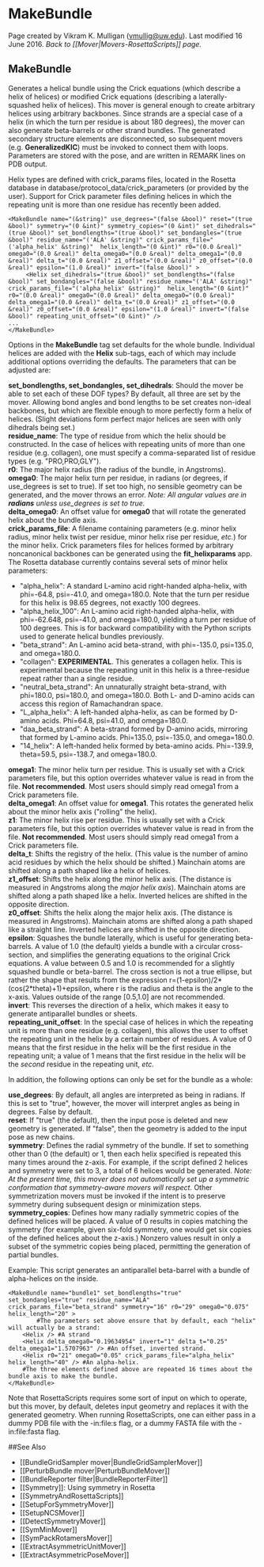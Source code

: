 # MakeBundle
Page created by Vikram K. Mulligan (vmullig@uw.edu).  Last modified 16 June 2016.
*Back to [[Mover|Movers-RosettaScripts]] page.*
## MakeBundle

Generates a helical bundle using the Crick equations (which describe a helix of helices) or modified Crick equations (describing a laterally-squashed helix of helices).  This mover is general enough to create arbitrary helices using arbitrary backbones.  Since strands are a special case of a helix (in which the turn per residue is about 180 degrees), the mover can also generate beta-barrels or other strand bundles.  The generated secondary structure elements are disconnected, so subsequent movers (e.g. <b>GeneralizedKIC</b>) must be invoked to connect them with loops.  Parameters are stored with the pose, and are written in REMARK lines on PDB output.

Helix types are defined with crick_params files, located in the Rosetta database in database/protocol_data/crick_parameters (or provided by the user).  Support for Crick parameter files defining helices in which the repeating unit is more than one residue has recently been added.

```
<MakeBundle name="(&string)" use_degrees="(false &bool)" reset="(true &bool)" symmetry="(0 &int)" symmetry_copies="(0 &int)" set_dihedrals="(true &bool)" set_bondlengths="(true &bool)" set_bondangles="(true &bool)" residue_name="('ALA' &string)" crick_params_file="('alpha_helix' &string)"  helix_length="(0 &int)" r0="(0.0 &real)" omega0="(0.0 &real)" delta_omega0="(0.0 &real)" delta_omega1="(0.0 &real)" delta_t="(0.0 &real)" z1_offset="(0.0 &real)" z0_offset="(0.0 &real)" epsilon="(1.0 &real)" invert="(false &bool)" >
     <Helix set_dihedrals="(true &bool)" set_bondlengths="(false &bool)" set_bondangles="(false &bool)" residue_name="('ALA' &string)" crick_params_file="('alpha_helix' &string)"  helix_length="(0 &int)" r0="(0.0 &real)" omega0="(0.0 &real)" delta_omega0="(0.0 &real)" delta_omega1="(0.0 &real)" delta_t="(0.0 &real)" z1_offset="(0.0 &real)" z0_offset="(0.0 &real)" epsilon="(1.0 &real)" invert="(false &bool)" repeating_unit_offset="(0 &int)" />
...
</MakeBundle>
```

Options in the <b>MakeBundle</b> tag set defaults for the whole bundle.  Individual helices are added with the <b>Helix</b> sub-tags, each of which may include additional options overriding the defaults.  The parameters that can be adjusted are:

<b>set_bondlengths, set_bondangles, set_dihedrals</b>: Should the mover be able to set each of these DOF types?  By default, all three are set by the mover.  Allowing bond angles and bond lengths to be set creates non-ideal backbones, but which are flexible enough to more perfectly form a helix of helices.  (Slight deviations form perfect major helices are seen with only dihedrals being set.)<br/>
<b>residue_name</b>: The type of residue from which the helix should be constructed.  In the case of helices with repeating units of more than one residue (e.g. collagen), one must specify a comma-separated list of residue types (e.g. "PRO,PRO,GLY").<br/>
<b>r0</b>: The major helix radius (the radius of the bundle, in Angstroms).<br/>
<b>omega0</b>:  The major helix turn per residue, in radians (or degrees, if use_degrees is set to true).  If set too high, no sensible geometry can be generated, and the mover throws an error.  <i>Note: All angular values are in <b>radians</b> unless use_degrees is set to true.</i><br/>
<b>delta_omega0</b>:  An offset value for <b>omega0</b> that will rotate the generated helix about the bundle axis.<br/>
<b>crick_params_file</b>:  A filename containing parameters (e.g. minor helix radius, minor helix twist per residue, minor helix rise per residue, <i>etc.</i>) for the minor helix.  Crick parameters files for helices formed by arbitrary noncanonical backbones can be generated using the <b>fit_helixparams</b> app.  The Rosetta database currently contains several sets of minor helix parameters:<br/>
- "alpha_helix": A standard L-amino acid right-handed alpha-helix, with phi=-64.8, psi=-41.0, and omega=180.0.  Note that the turn per residue for this helix is 98.65 degrees, not exactly 100 degrees.<br/>
- "alpha_helix_100": An L-amino acid right-handed alpha-helix, with phi=-62.648, psi=-41.0, and omega=180.0, yielding a turn per residue of 100 degrees.  This is for backward compatibility with the Python scripts used to generate helical bundles previously.
- "beta_strand": An L-amino acid beta-strand, with phi=-135.0, psi=135.0, and omega=180.0.<br/>
- "collagen": <b>EXPERIMENTAL</b>.  This generates a collagen helix.  This is experimental because the repeating unit in this helix is a three-residue repeat rather than a single residue.
- "neutral_beta_strand": An unnaturally straight beta-strand, with phi=180.0, psi=180.0, and omega=180.0.  Both L- and D-amino acids can access this region of Ramachandran space.<br/>
- "L_alpha_helix": A left-handed alpha-helix, as can be formed by D-amino acids.  Phi=64.8, psi=41.0, and omega=180.0.<br/>
- "daa_beta_strand": A beta-strand formed by D-amino acids, mirroring that formed by L-amino acids.  Phi=135.0, psi=-135.0, and omega=180.0.<br/>
- "14_helix": A left-handed helix formed by beta-amino acids.  Phi=-139.9, theta=59.5, psi=-138.7, and omega=180.0.<br/>

<b>omega1</b>:  The minor helix turn per residue.  This is usually set with a Crick parameters file, but this option overrides whatever value is read in from the file.  <b>Not recommended</b>.  Most users should simply read omega1 from a Crick parameters file.<br/>
<b>delta_omega1</b>:  An offset value for <b>omega1</b>.  This rotates the generated helix about the minor helix axis ("rolling" the helix).<br/>
<b>z1</b>:  The minor helix rise per residue.  This is usually set with a Crick parameters file, but this option overrides whatever value is read in from the file.  <b>Not recommended</b>.  Most users should simply read omega1 from a Crick parameters file.<br/>
<b>delta_t</b>:  Shifts the registry of the helix.  (This value is the number of amino acid residues by which the helix should be shifted.)  Mainchain atoms are shifted along a path shaped like a helix of helices.<br/>
<b>z1_offset</b>:  Shifts the helix along the minor helix axis.  (The distance is measured in Angstroms along the <i>major helix axis</i>).  Mainchain atoms are shifted along a path shaped like a helix.  Inverted helices are shifted in the opposite direction.<br/>
<b>z0_offset</b>:  Shifts the helix along the major helix axis.  (The distance is measured in Angstroms).  Mainchain atoms are shifted along a path shaped like a straight line.  Inverted helices are shifted in the opposite direction.<br/>
<b>epsilon</b>:  Squashes the bundle laterally, which is useful for generating beta-barrels.  A value of 1.0 (the default) yields a bundle with a circular cross-section, and simplifies the generating equations to the original Crick equations.  A value between 0.5 and 1.0 is recommended for a slightly squashed bundle or beta-barrel.  The cross section is not a true ellipse, but rather the shape that results from the expression r=(1-epsilon)/2\*(cos(2\*theta)+1)+epsilon, where r is the radius and theta is the angle to the x-axis.  Values outside of the range [0.5,1.0] are not recommended.<br/>
<b>invert</b>:  This reverses the direction of a helix, which makes it easy to generate antiparallel bundles or sheets.<br/>
<b>repeating_unit_offset</b>:  In the special case of helices in which the repeating unit is more than one residue (e.g. collagen), this allows the user to offset the repeating unit in the helix by a certain number of residues.  A value of 0 means that the first residue in the helix will be the first residue in the repeating unit; a value of 1 means that the first residue in the helix will be the <i>second</i> residue in the repeating unit, <i>etc.</i><br/>

In addition, the following options can only be set for the bundle as a whole:

<b>use_degrees</b>:  By default, all angles are interpreted as being in radians.  If this is set to "true", however, the mover will interpret angles as being in degrees.  False by default.<br/>
<b>reset</b>:  If "true" (the default), then the input pose is deleted and new geometry is generated.  If "false", then the geometry is added to the input pose as new chains.<br/>
<b>symmetry</b>:  Defines the radial symmetry of the bundle.  If set to something other than 0 (the default) or 1, then each helix specified is repeated this many times around the z-axis.  For example, if the script defined 2 helices and symmetry were set to 3, a total of 6 helices would be generated.  <i>Note:  At the present time, this mover does not automatically set up a symmetric conformation that symmetry-aware movers will respect.</i>  Other symmetrization movers must be invoked if the intent is to preserve symmetry during subsequent design or minimization steps.<br/>
<b>symmetry_copies</b>:  Defines how many radially symmetric copies of the defined helices will be placed.  A value of 0 results in copies matching the symmetry (for example, given six-fold symmetry, one would get six copies of the defined helices about the z-axis.)  Nonzero values result in only a subset of the symmetric copies being placed, permitting the generation of partial bundles.<br/>

Example:  This script generates an antiparallel beta-barrel with a bundle of alpha-helices on the inside.
```
<MakeBundle name="bundle1" set_bondlengths="true" set_bondangles="true" residue_name="ALA" crick_params_file="beta_strand" symmetry="16" r0="29" omega0="0.075" helix_length="20" >
        #The parameters set above ensure that by default, each "helix" will actually be a strand:
	<Helix /> #A strand
	<Helix delta_omega0="0.19634954" invert="1" delta_t="0.25" delta_omega1="1.5707963" /> #An offset, inverted strand.
	<Helix r0="21" omega0="0.05" crick_params_file="alpha_helix" helix_length="40" /> #An alpha-helix.
	#The three elements defined above are repeated 16 times about the bundle axis to make the bundle.
</MakeBundle>

```

Note that RosettaScripts requires some sort of input on which to operate, but this mover, by default, deletes input geometry and replaces it with the generated geometry.  When running RosettaScripts, one can either pass in a dummy PDB file with the -in:file:s flag, or a dummy FASTA file with the -in:file:fasta flag.


##See Also

* [[BundleGridSampler mover|BundleGridSamplerMover]]
* [[PerturbBundle mover|PerturbBundleMover]]
* [[BundleReporter filter|BundleReporterFilter]]
* [[Symmetry]]: Using symmetry in Rosetta
* [[SymmetryAndRosettaScripts]]
* [[SetupForSymmetryMover]]
* [[SetupNCSMover]]
* [[DetectSymmetryMover]]
* [[SymMinMover]]
* [[SymPackRotamersMover]]
* [[ExtractAsymmetricUnitMover]]
* [[ExtractAsymmetricPoseMover]]
